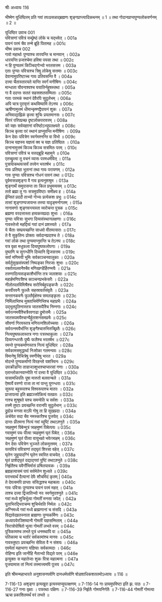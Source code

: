 श्रीः
अध्यायः 116

भीष्मेण युधिष्ठिरम् प्रति गवां तपःप्रसन्नाद्ब्रह्मणः शृङ्गप्राप्त्यादिकथनम् ॥ 1 ॥ तथा गोदानप्राप्यपुण्यलोकवर्णनम् ॥ 2 ॥

युधिष्ठिर उवाच 	001  
पवित्राणां पवित्रं यच्छ्रेष्ठं लोके च यद्भवेत् ।	001a  
पावनं परमं चैव तन्मे ब्रूहि पितामह ॥	001c  
भीष्म उवाच 	002  
गावो महार्थाः पुण्याश्च तारयन्ति च मानवान् ।	002a  
धारयन्ति प्रजाश्चेमा हविषा पयसा तथा ॥	002c  
न हि पुण्यतमं किञ्चिद्गोभ्यो भरतसत्तम ।	003a  
एताः पुण्याः पवित्राश्च त्रिषु लोकेषु सत्तमाः ॥	003c  
देवानामुपरिष्टाच्च गावः प्रतिवसन्ति वै ।	004a  
दत्त्वा चैतास्तारयते यान्ति स्वर्गं मनीषिणः ॥	004c  
मान्धाता यौवनाश्वश्च ययातिर्नहुषस्तथा ।	005a  
गा वै ददन्तः सततं सहस्रशतसम्मिताः ॥	005c  
गताः परमकं स्थानं देवैरपि सुदुर्लभम् ।	006a  
अपि चात्र पुरावृत्तं कथयिष्यामि तेऽनघ ॥	006c  
ऋषीणामुत्तमं धीमान्कृष्णद्वैपायनं शुकः ।	007a  
अभिवाद्याह्निकं कृत्वा शुचिः प्रयतमानसः ॥	007c  
पितरं परिपप्रच्छ दृष्टलोकपरावरम् ।	008a  
को यज्ञः सर्वयज्ञानां वरिष्ठोऽभ्युपलक्ष्यते ॥	008c  
किञ्च कृत्वा परं स्थानं प्राप्नुवन्ति मनीषिणः ।	009a  
केन देवाः पवित्रेण स्वर्गमश्नन्ति वा विभो ॥	009c  
किञ्च यज्ञस्य यज्ञत्वं क्व च यज्ञः प्रतिष्ठितः ।	010a  
दानानामुत्तमं किञ्च किञ्च सत्रमितः परम् ।	010c  
पवित्राणां पवित्रं च यत्तद्ब्रूहि महामुने ॥	010e  
एतच्छ्रुत्वा तु वचनं व्यासः परमधर्मवित् ।	011a  
पुत्रायाकथयत्सर्वं तत्त्वेन भरतर्षभ ॥	011c  
गावः प्रतिष्ठा भूतानां तथा गावः परायणम् ।	012a  
गावः पुण्याः पवित्राश्च गोधनं पावनं तथा ॥	012c  
पूर्वमासन्नशृङ्गा वै गाव इत्यनुशश्रुम ।	013a  
शृङ्गार्थे समुपासन्त ताः किल प्रभुमव्ययम् ॥	013c  
ततो ब्रह्मा तु गाः सत्रमुपविष्टाः समीक्ष्य ह ।	014a  
ईप्सितं प्रददौ ताभ्यो गोभ्यः प्रत्येकशः प्रभुः ॥	014c  
तासां शृङ्गाण्यजायन्त तस्या यादृङ्मनोगतम् ।	015a  
नानावर्णाः शृङ्गवन्त्यस्ता व्यरोचन्त पुत्रक ॥	015c  
ब्रह्मणा वरदत्तास्ता हव्यकव्यप्रदाः शुभाः ।	016a  
पुण्याः पवित्राः सुभगा दिव्यसंस्थानलक्षणाः ॥	016c  
गावस्तेजो महद्दिव्यं गवां दानं प्रशस्यते ।	017a  
ये चैताः सम्प्रयच्छन्ति साधवो वीतमत्सराः ॥	017c  
ते वै सुकृतिनः प्रोक्ताः सर्वदानप्रदाश्च ते ।	018a  
गवां लोकं तथा पुण्यमाप्नुवन्ति च तेऽनघ ॥	018c  
यत्र वृक्षा मधुफला दिव्यपुष्पफलोपगाः ।	019a  
पुष्पाणि च सुगन्धीनि दिव्यानि द्विजसत्तम ॥	019c  
सर्वा मणिमयी भूमिः सर्वकाञ्चनवालुकाः ।	020a  
सर्वर्तुसुखसंस्पर्शा निष्पङ्का निरजाः शुभाः ॥	020c  
रक्तोत्पलवनैश्चैव मणिखण्डैर्हिरण्मयैः ।	021a  
तरुणादित्यसङ्काशैर्भान्ति तत्र जलाशयाः ॥	021c  
महार्हमणिपत्रैश्च काञ्चनप्रभकेसरैः ।	022a  
नीलोत्पलविमिश्रैश्च सरोभिर्बहुपङ्कजैः ॥	022c  
करवीरवनैः फुल्लैः सहस्रावर्तसंवृतैः ।	023a  
सन्तानकवनैः फुल्लैर्वृक्षेश्च समलङ्कृताः ॥	023c  
निर्मिलाभिश्च मुक्ताभिर्मणिभिश्च महाप्रभैः ।	024a  
उद्भूतपुलिनास्तत्र जातरूपैश्चि निम्नगाः ॥	024c  
सर्वरत्नमयैश्चित्रैरवगाढा द्रुमोत्तमैः ।	025a  
जातरूपमयैश्चान्यैर्हुताशनसमप्रभैः ॥	025c  
सौवर्णा गिरयस्तत्र मणिरत्नशिलोच्चयाः ।	026a  
सर्वरत्नमयैर्भान्ति शृङ्गैश्चारुभिरुच्छ्रितैः ॥	026c  
नित्यपुष्पफलास्तत्र नगाः पत्ररथाकुलाः ।	027a  
दिव्यगन्धरसैः पुष्पैः फलैश्च भरतर्षभ ॥	027c  
रमन्ते पुण्यकर्माणस्तत्र नित्यं युधिष्ठिर ।	028a  
सर्वकामसमृद्धार्था निःशोका गतमन्यवः ॥	028c  
विमानेषु विचित्रेषु रमणीयेषु भारत ।	029a  
मोदन्ते पुण्यकर्माणो विरहन्तो यशस्विनः ॥	029c  
उपक्रीडन्ति तान्राजञ्शुभाश्चाप्सरसां गणाः ।	030a  
एतान्लोकानवाप्नोति गां दत्त्वा वै युधिष्ठिर ॥	030c  
यासामधिपतिः पूषा मारुतो बलवान्बले ।	031a  
ऐश्वर्ये वरुणो राजा ता मां पान्तु युगन्धराः ॥	031c  
सुरूपा बहुरूपाश्च विश्वरूपाश्च मातरः ।	032a  
प्राजापत्या इति ब्रह्मञ्जपेन्नित्यं यतव्रतः ॥	032c  
गाश्च शुश्रूषते यश्च समन्वेति च सर्वशः ।	033a  
तस्मै तुष्टाः प्रयच्छन्ति वरानपि सुदुर्लभान् ॥	033c  
द्रुह्येन्न मनसा वाऽपि गोषु ता हि सुखप्रदाः ।	034a  
अर्चयेत सदा चैव नमस्कारैश्च पूजयेत् ॥	034c  
दान्तः प्रीतमना नित्यं गवां व्युष्टिं तथाऽश्नुते ।	035a  
त्र्यहमुष्णं पिबेन्मूत्रं त्र्यहमुष्णं पिबेत्पयः ॥	035c  
गवामुष्णं पयः पीत्वा त्र्यहमुष्णं घृतं पिबेत् ।	036a  
त्र्यहमुष्णं घृतं पीत्वा वायुभक्षो भवेत्त्र्यहम् ॥	036c  
येन देवाः पवित्रेण भुञ्जते लोकमुत्तमम् ।	037a  
यत्पवित्रं पवित्राणां तद्घृतं शिरसा वहेत् ॥	037c  
घृतेन जुहुयादग्निं घृतेन स्वस्ति वाचयेत् ।	038a  
घृतं प्राशेद्घृतं दद्याद्गवां पुष्टिं तथाऽश्नुते ॥	038c  
निर्हृतैश्च यवैर्गोभिर्मासं प्रश्रितयावकः ।	039a  
ब्रह्महत्यासमं पापं सर्वमेतेन शुध्यते ॥	039c  
पराभवार्थं दैत्यानां देवैः शौचमिदं कृतम् |	040a  
ते देवत्वमपि प्राप्ताः संसिद्धाश्च महाबलाः ॥	040c  
गावः पवित्राः पुण्याश्च पावनं परमं महत् ।	041a  
ताश्च दत्त्वा द्विजातिभ्यो नरः स्वर्गमुपाश्नुते ॥	041c  
गवां मध्ये शुचिर्भूत्वा गोमतीं मनसा जपेत् ।	042a  
पूताभिरद्भिराचम्य शुचिर्भवति निर्मलः ॥	042c  
अग्निमध्ये गवां मध्ये ब्राह्मणानां च संसदि ।	043a  
विद्यावेदव्रतस्नाता ब्राह्मणाः पुण्यकर्मिणः ॥	043c  
अध्यापयेरञ्शिष्यान्वै गोमतीं यज्ञसम्मिताम् ।	044a  
त्रिरात्रोपोषितो भूत्वा गोमतीं लभते वरम् ॥	044c  
पुत्रिकामश्च लभते पुत्रं धनमथापि वा ॥	045a  
पतिकामा च भर्तारं सर्वकामांश्च मानवः ॥	045c  
गावस्तुष्टाः प्रयच्छन्ति सेविता वै न संशयः ।	046a  
एवमेतां महाभागा यज्ञियाः सर्वकामदाः ।	046c  
रोहिण्य इति जानीहि नैताभ्यो विद्यते परम् ॥	046e  
इत्युक्तः स महातेजाः शुकः पित्रा महात्मना ।	047a  
पूजयामास तां नित्यं तस्मात्त्वमपि पूजय ॥ 	047c  

इति श्रीमन्महाभारते अनुशासनपर्वणि दानधर्मपर्वणि षोडशाधिकशततमोऽध्यायः ॥ 116 ॥

7-116-13 अशृङ्गा इत्यखुरा इत्यस्याप्युपलक्षणम् ॥ 7-116-14 गाः प्रायमुपविष्टा इति झ. पाठः ॥ 7-116-27 गनाः वृक्षाः । पत्ररथाः पक्षिणः ॥ 7-116-39 निर्हृतैः गोमयनिर्गतैः ॥ 7-116-44 गोमतीं गोमत्या ऋचा प्रकाशितमर्थं वरं लभते ॥
